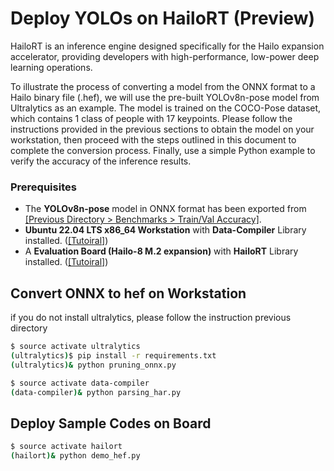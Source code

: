 # Deploy YOLOs on HailoRT (Preview)

HailoRT is an inference engine designed specifically for the Hailo expansion accelerator, providing developers with high-performance, low-power deep learning operations.

To illustrate the process of converting a model from the ONNX format to a Hailo binary file (.hef), we will use the pre-built YOLOv8n-pose model from Ultralytics as an example. The model is trained on the COCO-Pose dataset, which contains 1 class of people with 17 keypoints. Please follow the instructions provided in the previous sections to obtain the model on your workstation, then proceed with the steps outlined in this document to complete the conversion process. Finally, use a simple Python example to verify the accuracy of the inference results.

### Prerequisites

* The **YOLOv8n-pose** model in ONNX format has been exported from [[Previous Directory > Benchmarks > Train/Val Accuracy]](https://github.com/R300-AI/ITRI-AI-Hub/tree/main/Model-Zoo/Keypoint-Detection/YOLOs).
* **Ubuntu 22.04 LTS x86_64 Workstation** with **Data-Compiler** Library installed. ([[Tutoiral]](https://r300-ai.github.io/ITRI-AI-Hub/docs/pages/compiler/data-compiler.html))
* A **Evaluation Board (Hailo-8 M.2 expansion)** with **HailoRT** Library installed. ([[Tutoiral]](https://r300-ai.github.io/ITRI-AI-Hub/docs/pages/runtime/hailort.html))

## Convert ONNX to hef on Workstation

if you do not install ultralytics, please follow the instruction previous directory
```bash
$ source activate ultralytics
(ultralytics)$ pip install -r requirements.txt
(ultralytics)& python pruning_onnx.py
```
```bash
$ source activate data-compiler
(data-compiler)& python parsing_har.py
```

## Deploy Sample Codes on Board
```bash
$ source activate hailort
(hailort)& python demo_hef.py
```
